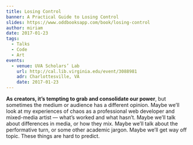 ```yaml
---
title: Losing Control
banner: A Practical Guide to Losing Control
slides: https://www.oddbooksapp.com/book/losing-control
author: miriam
date: 2017-01-23
tags:
  - Talks
  - Code
  - Art
events:
  - venue: UVA Scholars’ Lab
    url: http://cal.lib.virginia.edu/event/3088981
    adr: Charlottesville, VA
    date: 2017-01-23
---
```


**As creators, it’s tempting to grab and consolidate our power**,
but sometimes the medium or audience has a different opinion.
Maybe we’ll look at my experiences of chaos
as a professional web developer and mixed-media artist —
what’s worked and what hasn’t.
Maybe we’ll talk about differences in media, or how they mix.
Maybe we’ll talk about the performative turn,
or some other academic jargon.
Maybe we’ll get way off topic.
These things are hard to predict.
